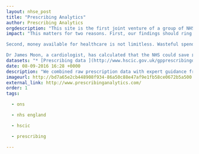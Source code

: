 ```yaml
---
layout: nhse_post
title: "Prescribing Analytics"
author: Prescribing Analytics
orgdescription: "This site is the first joint venture of a group of NHS doctors, academics, and London tech start-ups, individually listed below, who met at NHS Hack Day. We love open data, technology, and the NHS, and we think that bringing all of these together in the right way could be amazing. Email us at info@prescribinganalytics.com if you’d like to talk."
impact: "This matters for two reasons. First, our findings should ring alarm bells about how doctors in England make choices about how they prescribe. We discuss this below.

Second, money available for healthcare is not limitless. Wasteful spending on unnecessary expensive drugs mean that, elsewhere in the NHS, patients are missing out. Maybe another nurse could be employed or a patient could be given a treatment that is currently unaffordable.

Dr James Moon, a cardiologist, has calculated that the NHS could save £1.4bn per year if doctors switched patients from expensive medicines to cheap ones that are just as good."
datasets: "* [Prescribing data ](http://www.hscic.gov.uk/gpprescribingdata) is from the monthly files published by the HSCIC"
date: 08-09-2016 16:28 +0000
description: "We combined raw prescription data with expert guidance from qualified doctors and medical researchers, cross-checked against NICE guidelines and other best practice, to develop reasonable assumptions about where prescribing choices may be driving excess spending. We investigated statins as the first area to look at, since the guidance is generally straightforward in that area and well-documented: in almost all cases, generic simvastatin is the recommended best-value option, and is enormously chea"
imageurl: http://bd7a65e2cb448908f934-86a50c88e47af9e1fb58ce0672b5a500.r32.cf3.rackcdn.com/uploads/assets/legacy/PA-screenshot-500wide.jpg
external_link: http://www.prescribinganalytics.com/
order: 1
tags:

  - ons

  - nhs england

  - hscic

  - prescribing

---
```

